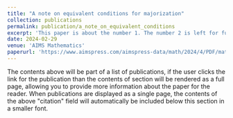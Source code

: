 ```yaml
---
title: "A note on equivalent conditions for majorization"
collection: publications
permalink: publication/a_note_on_equivalent_conditions
excerpt: 'This paper is about the number 1. The number 2 is left for future work.'
date: 2024-02-29
venue: 'AIMS Mathematics'
paperurl: 'https://www.aimspress.com/aimspress-data/math/2024/4/PDF/math-09-04-419.pdf'
---
```


The contents above will be part of a list of publications, if the user clicks the link for the publication than the contents of section will be rendered as a full page, allowing you to provide more information about the paper for the reader. When publications are displayed as a single page, the contents of the above "citation" field will automatically be included below this section in a smaller font.
